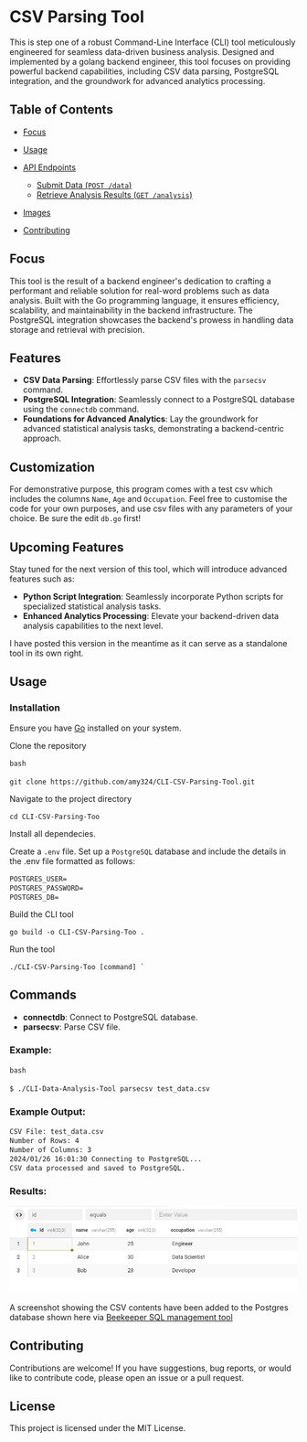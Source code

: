 # CSV Parsing Tool

This is step one of a robust Command-Line Interface (CLI) tool meticulously engineered for seamless data-driven business analysis. Designed and implemented by a golang backend engineer, this tool focuses on providing powerful backend capabilities, including CSV data parsing, PostgreSQL integration, and the groundwork for advanced analytics processing. 

## Table of Contents


-   [Focus](#focusn)
-   [Usage](#usage)
-   [API Endpoints](#api-endpoints)
    -   [Submit Data (`POST /data`)](#submit-data-post-data)
    -   [Retrieve Analysis Results (`GET /analysis`)](#retrieving-analysis-results)
-   [Images](#images)

-   [Contributing](#contributing)

## Focus

This tool is the result of a backend engineer's dedication to crafting a performant and reliable solution for real-word problems such as data analysis. Built with the Go programming language, it ensures efficiency, scalability, and maintainability in the backend infrastructure. The PostgreSQL integration showcases the backend's prowess in handling data storage and retrieval with precision.

## Features

- **CSV Data Parsing**: Effortlessly parse CSV files with the `parsecsv` command.
- **PostgreSQL Integration**: Seamlessly connect to a PostgreSQL database using the `connectdb` command.
- **Foundations for Advanced Analytics**: Lay the groundwork for advanced statistical analysis tasks, demonstrating a backend-centric approach.


## Customization

For demonstrative purpose, this program comes with a test csv which includes the columns `Name`, `Age` and `Occupation`. Feel free to customise the code for your own purposes, and use csv files with any parameters of your choice. Be sure the edit `db.go` first! 

## Upcoming Features

Stay tuned for the next version of this tool, which will introduce advanced features such as:

-   **Python Script Integration**: Seamlessly incorporate Python scripts for specialized statistical analysis tasks.
-   **Enhanced Analytics Processing**: Elevate your backend-driven data analysis capabilities to the next level.

I have posted this version in the meantime as it can serve as a standalone tool in its own right.

## Usage

### Installation

Ensure you have [Go](https://golang.org/) installed on your system.

Clone the repository
```
bash

git clone https://github.com/amy324/CLI-CSV-Parsing-Tool.git
```
 Navigate to the project directory
 ```
cd CLI-CSV-Parsing-Too
```
Install all dependecies.

Create a `.env` file. Set up a `PostgreSQL` database and include the details in the .env file formatted as follows:
```
POSTGRES_USER=
POSTGRES_PASSWORD=
POSTGRES_DB=

```
Build the CLI tool
```
go build -o CLI-CSV-Parsing-Too .
```

 Run the tool
 ```
./CLI-CSV-Parsing-Too [command] `
```
## Commands


-   **connectdb**: Connect to PostgreSQL database.
-   **parsecsv**: Parse CSV file.

### Example:


```
bash

$ ./CLI-Data-Analysis-Tool parsecsv test_data.csv

```
### Example Output: 
```
CSV File: test_data.csv
Number of Rows: 4
Number of Columns: 3
2024/01/26 16:01:30 Connecting to PostgreSQL...
CSV data processed and saved to PostgreSQL.
```
### Results:

![Postgres Results](image/db-demo.png)

A screenshot showing the CSV contents have been added to the Postgres database shown here via [Beekeeper SQL management tool](https://www.beekeeperstudio.io/get)

 
## Contributing


Contributions are welcome! If you have suggestions, bug reports, or would like to contribute code, please open an issue or a pull request.

License
-------

This project is licensed under the MIT License.

